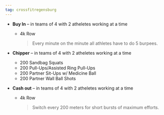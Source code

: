```yaml
---
tag: crossfitregensburg
---
```


- **Buy In** – in teams of 4 with 2 atheletes working at a time

  - 4k Row

    > Every minute on the minute all athletes have to do 5 burpees.

- **Chipper** – in teams of 4 with 2 atheletes working at a time

  - 200 Sandbag Squats
  - 200 Pull-Ups/Assisted Ring Pull-Ups
  - 200 Partner Sit-Ups w/ Medicine Ball
  - 200 Partner Wall Ball Shots

- **Cash out** – in teams of 4 with 2 atheletes working at a time

  - 4k Row

    > Switch every 200 meters for short bursts of maximum efforts.
